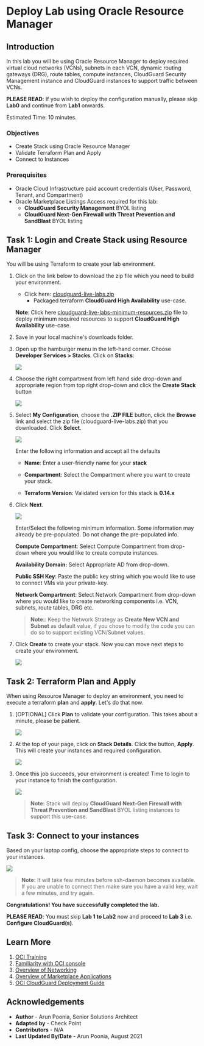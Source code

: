 # Deploy Lab using Oracle Resource Manager

## Introduction

In this lab you will be using Oracle Resource Manager to deploy required virtual cloud networks (VCNs), subnets in each VCN, dynamic routing gateways (DRG), route tables, compute instances, CloudGuard Security Management instance and CloudGuard instances to support traffic between VCNs.

**PLEASE READ**: If you wish to deploy the configuration manually, please skip **Lab0** and continue from **Lab1** onwards.

Estimated Time: 10 minutes.

### Objectives

   - Create Stack using Oracle Resource Manager
   - Validate Terraform Plan and Apply
   - Connect to Instances

### Prerequisites

- Oracle Cloud Infrastructure paid account credentials (User, Password, Tenant, and Compartment)
- Oracle Marketplace Listings Access required for this lab:
    - **CloudGuard Security Management** BYOL listing
    - **CloudGuard Next-Gen Firewall with Threat Prevention and SandBlast** BYOL listing

## Task 1: Login and Create Stack using Resource Manager

You will be using Terraform to create your lab environment.

1.  Click on the link below to download the zip file which you need to build your environment.  

    - Click here: [cloudguard-live-labs.zip](https://objectstorage.us-ashburn-1.oraclecloud.com/p/UM18sK95O9RDvnGr9YWlFYkcMvlF2OfU85B46b-zvJ6HozLUypRXBEsBC5DQON4j/n/partners/b/files/o/cloudguard-workshop-newcloudguard-live-labs.zip)
        - Packaged terraform **CloudGuard High Availability** use-case.

    **Note**: Click here [cloudguard-live-labs-minimum-resources.zip]() file to deploy minimum required resources to support **CloudGuard High Availability** use-case.

2.  Save in your local machine's downloads folder.

3.  Open up the hamburger menu in the left-hand corner.  Choose **Developer Services > Stacks**. Click on **Stacks**:

    ![](./images/92-ORM-Home-Page.png " ")

4. Choose the right compartment from left hand side drop-down and appropriate region from top right drop-down and click the **Create Stack** button

    ![](./images/93-Create-Stack-Page.png " ")

4.  Select **My Configuration**, choose the **.ZIP FILE** button, click the **Browse** link and select the zip file (cloudguard-live-labs.zip) that you downloaded. Click **Select**.

    ![](./images/94-MyConfiguration-Step1.png " ")

    Enter the following information and accept all the defaults

    - **Name**: Enter a user-friendly name for your **stack**

    - **Compartment**: Select the Compartment where you want to create your stack.

    - **Terraform Version**: Validated version for this stack is **0.14.x**

5.  Click **Next**.

    ![](./images/96-MyConfiguration-Step3.png " ")

    Enter/Select the following minimum information. Some information may already be pre-populated. Do not change the pre-populated info.

    **Compute Compartment**: Select Compute Compartment from drop-down where you would like to create compute instances.  

    **Availability Domain:** Select Appropriate AD from drop-down.

    **Public SSH Key**: Paste the public key string which you would like to use to connect VMs via your private-key.

    **Network Compartment**: Select Network Compartment from drop-down where you would like to create networking components i.e. VCN, subnets, route tables, DRG etc.

    > **Note:**: Keep the Network Strategy as **Create New VCN and Subnet** as default value, if you chose to modify the code you can do so to support existing VCN/Subnet values.

6. Click **Create** to create your stack. Now you can move next steps to create your environment.

    ![](./images/97-Final-Create-Stack.png " ")

## Task 2: Terraform Plan and Apply

When using Resource Manager to deploy an environment, you need to execute a terraform **plan** and **apply**. Let's do that now.

1.  [OPTIONAL] Click **Plan** to validate your configuration. This takes about a minute, please be patient.

    ![](./images/98-Terraform-Plan.png " ")

2.  At the top of your page, click on **Stack Details**.  Click the button, **Apply**. This will create your instances and required configuration.

    ![](./images/99-Terraform-Apply.png " ")

3.  Once this job succeeds, your environment is created! Time to login to your instance to finish the configuration.

    ![](./images/95-Terraform-Apply-Success.png " ")

    > **Note:** Stack will deploy **CloudGuard Next-Gen Firewall with Threat Prevention and SandBlast** BYOL listing instances to support this use-case.

## Task 3: Connect to your instances

Based on your laptop config, choose the appropriate steps to connect to your instances.

![](./images/100-Final-Instances.png " ")

> **Note:** It will take few minutes before ssh-daemon becomes available. If you are unable to connect then make sure you have a valid key, wait a few minutes, and try again.

**Congratulations! You have successfully completed the lab.**

**PLEASE READ**: You must skip **Lab 1 to Lab2** now and proceed to **Lab 3** i.e. **Configure CloudGuard(s)**.

## Learn More

1. [OCI Training](https://www.oracle.com/cloud/iaas/training/)
2. [Familiarity with OCI console](https://docs.us-phoenix-1.oraclecloud.com/Content/GSG/Concepts/console.htm)
3. [Overview of Networking](https://docs.us-phoenix-1.oraclecloud.com/Content/Network/Concepts/overview.htm)
4. [Overview of Marketplace Applications](https://docs.oracle.com/en-us/iaas/Content/Marketplace/Concepts/marketoverview.htm)
5. [OCI CloudGuard Deployment Guide](https://supportcenter.checkpoint.com/supportcenter/portal?eventSubmit_doGoviewsolutiondetails=&solutionid=sk142872)

## Acknowledgements

- **Author** - Arun Poonia, Senior Solutions Architect
- **Adapted by** - Check Point
- **Contributors** - N/A
- **Last Updated By/Date** - Arun Poonia, August 2021
